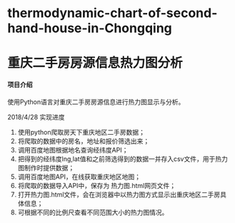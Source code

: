 # thermodynamic-chart-of-second-hand-house-in-Chongqing
# 重庆二手房房源信息热力图分析

#### 项目介绍
使用Python语言对重庆二手房房源信息进行热力图显示与分析。


2018/4/28 实现进度

1. 使用python爬取房天下重庆地区二手房数据；
2. 将爬取的数据中的房名，地址和报价筛选出来；
3. 调用百度地图根据地名查询经纬度API；
4. 把得到的经纬度lng,lat值和之前筛选得到的数据一并存入csv文件，用于热力图制作时提供数据；
5. 调用百度地图API，在线获取重庆地区地图；
6. 将爬取的数据导入API中，保存为 热力图.html网页文件；
7. 打开热力图.html文件，会在浏览器中以热力图方式显示出重庆地区二手房具体信息；
8. 可根据不同的比例尺查看不同范围大小的热力图情况。
